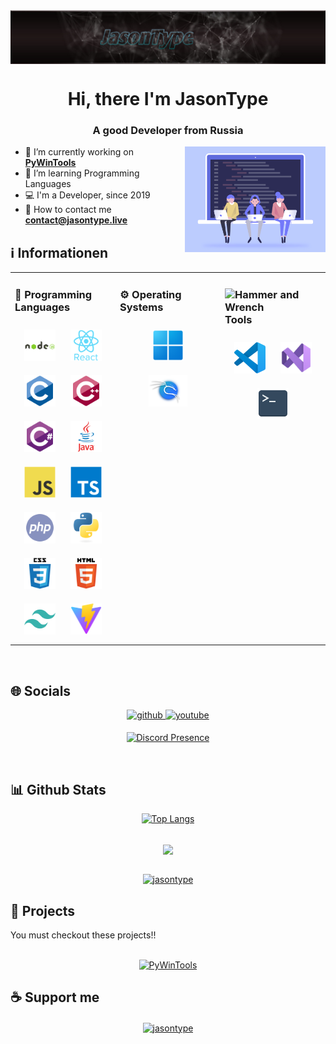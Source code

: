 <img align="center" src="assets/img/banner.png" alt="Banner" />
<h1 align="center">Hi, there I'm JasonType</h1>
<h3 align="center"> A good Developer from Russia </h3>
<img align="right" alt="Coding" width="225" src="assets/img/banner2.gif" />

- 📝 I’m currently working on **[PyWinTools](https://github.com/JasonType/PyWinTools/)**
- 📖 I’m learning Programming Languages
- 💻 I'm a Developer, since 2019
- 📧 How to contact me **contact@jasontype.live**

## ℹ️ Informationen
<table><tr><td valign="top" width="33%">

### 📖 Programming Languages  
<div align="center">
<a href="https://nodejs.org/"><img style="margin: 10px" src="assets/img/nodejs.svg" alt="Node.js" height="50" /></a>
<a href="https://react.dev/"><img style="margin: 10px" src="assets/img/reactjs.svg" alt="React.js" height="50" /></a>
<a href="https://learn.microsoft.com/de-de/cpp/c-language/c-language-reference?view=msvc-170/"><img style="margin: 10px" src="assets/img/c.svg" alt="C" height="50" /></a>
<a href="https://learn.microsoft.com/de-de/cpp/cpp/cpp-language-reference?view=msvc-170/"><img style="margin: 10px" src="assets/img/c++.svg" alt="C++" height="50" /></a>
<a href="https://learn.microsoft.com/de-de/dotnet/csharp/tour-of-csharp/overview"><img style="margin: 10px" src="assets/img/csharp.svg" alt="C#" height="50" /></a>
<a href="https://www.java.com/"><img style="margin: 10px" src="assets/img/java.svg" alt="Java" height="50" /></a>
<a href="https://www.javascript.com/"><img style="margin: 10px" src="assets/img/javascript.svg" alt="JavaScript" height="50" /></a>
<a href="https://www.typescriptlang.org/"><img style="margin: 10px" src="assets/img/typescript.svg" alt="TypeScript" height="50" /></a>
<a href="https://www.php.net/"><img style="margin: 10px" src="assets/img/php.svg" alt="PHP" height="50" /></a>
<a href="https://www.python.org/"><img style="margin: 10px" src="assets/img/python.svg" alt="Python" height="50" /></a>
<a href="https://www.w3.org/Style/CSS/"><img style="margin: 10px" src="assets/img/css3.svg" alt="CSS3" height="50" /></a>
<a href="https://html5.org/"><img style="margin: 10px" src="assets/img/html5.svg" alt="HTML5" height="50" /></a>
<a href="https://tailwindcss.com/"><img style="margin: 10px" src="assets/img/tailwindcss.svg" alt="Tailwind CSS" height="50" /></a>
<a href="https://vitejs.dev/"><img style="margin: 10px" src="assets/img/vitejs.svg" alt="Vite.js" height="50" /></a>

</div>

</td><td valign="top" width="33%">

### ⚙️ Operating Systems
<div align="center">  
<a href="https://www.microsoft.com/de-de/software-download/windows11/"><img style="margin: 10px" src="assets/img/win11.png" alt="Windows 11" height="50" /></a>
<a href="https://www.kali.org/"><img style="margin: 10px" src="assets/img/kalilinux.svg" alt="Kali Linux" height="50" /></a>

</div>

</td><td valign="top" width="33%">

### <img src="https://raw.githubusercontent.com/Tarikul-Islam-Anik/Animated-Fluent-Emojis/master/Emojis/Objects/Hammer%20and%20Wrench.png" alt="Hammer and Wrench" width="30" height="30" /> Tools  
<div align="center">  
<a href="https://code.visualstudio.com/"><img style="margin: 10px" src="assets/img/vscode.svg" alt="Visual Studio Code" height="50" /></a>
<a href="https://visualstudio.microsoft.com/"><img style="margin: 10px" src="assets/img/vscodestudio.png" alt="Visual Studio" height="50" /></a>
<a href="none"><img style="margin: 10px" src="assets/img/terminal.png" alt="Terminal" height="50" /></a>

</div

</td></tr></table>  

<br/>  

## 🌐 Socials

<div align="center">
<a href="https://github.com/JasonType" target="_blank">
<img src="https://img.shields.io/badge/github-%2324292e.svg?&style=for-the-badge&logo=github&logoColor=white " alt=github style="margin-bottom: 5px;" />
</a>

<a href="https://www.youtube.com/c/JasonType" target="_blank">
<img src="https://img.shields.io/badge/youtube-%23EE4831.svg?&style=for-the-badge&logo=youtube&logoColor=white" alt=youtube style="margin-bottom: 5px;" />
</a>

[![Discord Presence](https://lanyard.cnrad.dev/api/1207699590464147557)](https://discord.com/users/1207699590464147557)
</div>

<br/>
  
## 📊 Github Stats  
<div align="center">
<p><a href="https://github.com/jasontype/"><img src="https://github-readme-stats.vercel.app/api/top-langs/?username=jasontype&amp;layout=compact&theme=blue_navy" alt="Top Langs"></a></p></div>

<br/>
  
<div align="center"><a href="https://github.com/jasontype/"><img src="https://github-readme-stats.vercel.app/api?username=jasontype&show_icons=true&count_private=true&hide_border=true&theme=blue_navy" align="center" /></a></div>

<br/>

<p align="center"> <a href="https://github.com/jasontype/"><img src="https://github-profile-trophy.vercel.app/?username=jasontype&theme=onedark" alt="jasontype" /></a> </p>

## 🚧 Projects  
You must checkout these projects!!<br/><br/>
<div align="center">
<p><a href="https://github.com/JasonType/PyWinTools/"><img src="https://github-readme-stats.vercel.app/api/pin/?username=jasontype&repo=PyWinTools&theme=blue_navy" alt="PyWinTools" /></a></p>

</div>

## ☕ Support me
<div align="center">
<p><a href="https://ko-fi.com/jasontype/"> <img align="center" src="https://cdn.ko-fi.com/cdn/kofi3.png?v=3" height="50" width="210" alt="jasontype" /></a></p><br><br>

</div>
